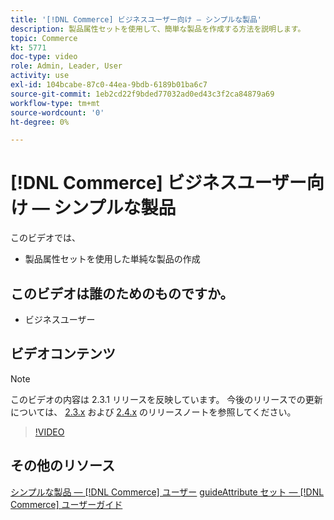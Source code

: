 ```yaml
---
title: '[!DNL Commerce] ビジネスユーザー向け — シンプルな製品'
description: 製品属性セットを使用して、簡単な製品を作成する方法を説明します。
topic: Commerce
kt: 5771
doc-type: video
role: Admin, Leader, User
activity: use
exl-id: 104bcabe-87c0-44ea-9bdb-6189b01ba6c7
source-git-commit: 1eb2cd22f9bded77032ad0ed43c3f2ca84879a69
workflow-type: tm+mt
source-wordcount: '0'
ht-degree: 0%

---
```


# [!DNL Commerce] ビジネスユーザー向け — シンプルな製品

このビデオでは、

- 製品属性セットを使用した単純な製品の作成

## このビデオは誰のためのものですか。

- ビジネスユーザー

## ビデオコンテンツ

>[!NOTE]
>
>このビデオの内容は 2.3.1 リリースを反映しています。 今後のリリースでの更新については、 [ 2.3.x](https://devdocs.magento.com/guides/v2.3/release-notes/bk-release-notes.html) および [ 2.4.x](https://devdocs.magento.com/guides/v2.4/release-notes/bk-release-notes.html) のリリースノートを参照してください。

>[!VIDEO](https://video.tv.adobe.com/v/35956?quality=12&learn=on)

## その他のリソース

[シンプルな製品 —  [!DNL Commerce] ユーザー](https://docs.magento.com/user-guide/catalog/product-create-simple.html)
[guideAttribute セット —  [!DNL Commerce] ユーザーガイド](https://docs.magento.com/user-guide/stores/attribute-sets.html)
